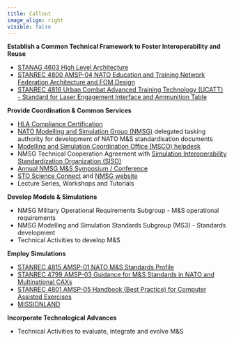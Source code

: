 ```yaml
---
title: Callout
image_align: right
visible: false
---
```


**Establish a Common Technical Framework to Foster Interoperability and Reuse**
* [STANAG 4603 High Level Architecture](/amsp/hla)
* [STANREC 4800 AMSP-04 NATO Education and Training Network Federation Architecture and FOM Design](/amsp/amsp04)
* [STANREC 4816 Urban Combat Advanced Training Technology (UCATT) - Standard for Laser Engagement Interface and Ammunition Table](/amsp)

**Provide Coordination & Common Services**
* [HLA Compliance Certification](/certification)
* [NATO Modelling and Simulation Group (NMSG)](/nmsg) delegated tasking authority for development of NATO M&S standardisation documents
* [Modelling and Simulation Coordination Office (MSCO) helpdesk](mailto:msg@cso.nato.int)
* NMSG Technical Cooperation Agreement with [Simulation Interoperability Standardization Organization (SISO)](https://www.sisostds.org)
* [Annual NMSG M&S Symposium / Conference](https://events.sto.nato.int/)
* [STO Science Connect](https://scienceconnect.sto.nato.int) and [NMSG website](https://www.sto.nato.int)
* Lecture Series, Workshops and Tutorials

**Develop Models & Simulations**
* NMSG Military Operational Requirements Subgroup - M&S operational requirements
* NMSG Modelling and Simulation Standards Subgroup (MS3) - Standards development
* Technical Activities to develop M&S

**Employ Simulations**
* [STANREC 4815 AMSP-01 NATO M&S Standards Profile](/amsp/amsp01)
* [STANREC 4799 AMSP-03 Guidance for M&S Standards in NATO and Multinational CAXs](/amsp/amsp03)
* [STANREC 4801 AMSP-05 Handbook (Best Practice) for Computer Assisted Exercises](/amsp/amsp05)
* [MISSIONLAND](/missionland)

**Incorporate Technological Advances**
* Technical Activities to evaluate, integrate and evolve M&S



